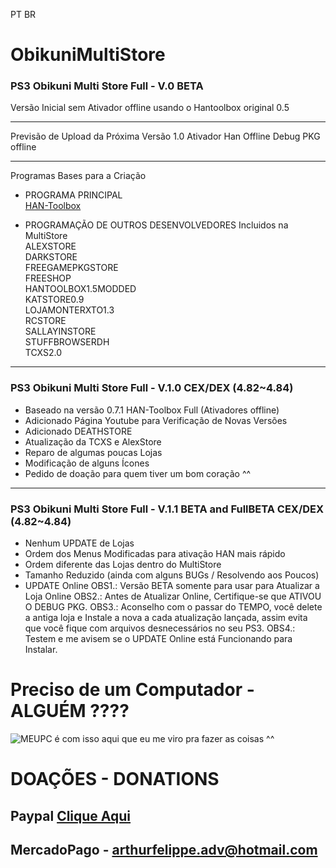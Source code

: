 PT BR


# ObikuniMultiStore
### PS3 Obikuni Multi Store Full - V.0 BETA
Versão Inicial sem Ativador offline usando o Hantoolbox original 0.5

----

Previsão de Upload da Próxima Versão 1.0
Ativador Han Offline
Debug PKG offline


----
Programas Bases para a Criação
- PROGRAMA PRINCIPAL  
[HAN-Toolbox](https://github.com/ShaolinAssassin/HAN-Toolbox/releases)  

- PROGRAMAÇÃO DE OUTROS DESENVOLVEDORES Incluidos na MultiStore  
ALEXSTORE  
DARKSTORE  
FREEGAMEPKGSTORE  
FREESHOP  
HANTOOLBOX1.5MODDED  
KATSTORE0.9  
LOJAMONTERXTO1.3  
RCSTORE  
SALLAYINSTORE  
STUFFBROWSERDH  
TCXS2.0  

-----------------------------------

### PS3 Obikuni Multi Store Full - V.1.0 CEX/DEX (4.82~4.84)
* Baseado na versão 0.7.1 HAN-Toolbox Full (Ativadores offline)
* Adicionado Página Youtube para Verificação de Novas Versões
* Adicionado DEATHSTORE
* Atualização da TCXS e AlexStore
* Reparo de algumas poucas Lojas
* Modificação de alguns Ícones
* Pedido de doação para quem tiver um bom coração ^^ 
 

-----------------------------------

### PS3 Obikuni Multi Store Full - V.1.1 BETA and FullBETA CEX/DEX (4.82~4.84)
* Nenhum UPDATE de Lojas
* Ordem dos Menus Modificadas para ativação HAN mais rápido
* Ordem diferente das Lojas dentro do MultiStore
* Tamanho Reduzido (ainda com alguns BUGs / Resolvendo aos Poucos)
* UPDATE Online
OBS1.: Versão BETA somente para usar para Atualizar a Loja Online
OBS2.: Antes de Atualizar Online, Certifique-se que ATIVOU O DEBUG PKG.
OBS3.: Aconselho com o passar do TEMPO, você delete a antiga loja e Instale a nova a cada atualização lançada, assim evita que você fique com arquivos desnecessários no seu PS3.
OBS4.: Testem e me avisem se o UPDATE Online está Funcionando para Instalar.
  
  
   
   
   
# Preciso de um Computador - ALGUÉM ????
![MEUPC](https://i.pinimg.com/564x/00/be/68/00be68de7eb6394c7c2acddd5551d230.jpg)
é com isso aqui que eu me viro pra fazer as coisas ^^
# DOAÇÕES - DONATIONS
## Paypal [Clique Aqui](https://www.paypal.com/cgi-bin/webscr?cmd=_donations&business=arthurfelippe.adv%40hotmail.com&item_name=Help-me+study+%21%21%21+please.&currency_code=BRL&source=url)   
## MercadoPago - arthurfelippe.adv@hotmail.com
